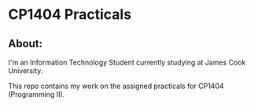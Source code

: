 # CP1404 Practicals

## About:
I'm an Information Technology Student currently studying at James Cook University.

This repo contains my work on the assigned practicals for CP1404 (Programming II).